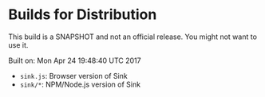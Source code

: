# Builds for Distribution

This build is a SNAPSHOT and not an official release.  You might not want to use it.

Built on: Mon Apr 24 19:48:40 UTC 2017

* `sink.js`: Browser version of Sink
* `sink/*`: NPM/Node.js version of Sink
